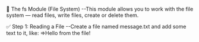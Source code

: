 📂 The fs Module (File System)
--This module allows you to work with the file system — read files, write files, create or delete them.

✅ Step 1: Reading a File
--Create a file named message.txt and add some text to it, like:
=>Hello from the file!